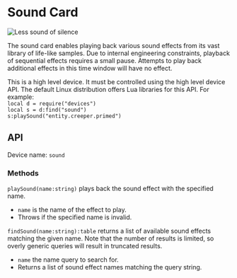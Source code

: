 # Sound Card
![Less sound of silence](item:oc2:sound_card)

The sound card enables playing back various sound effects from its vast library of life-like samples. Due to internal engineering constraints, playback of sequential effects requires a small pause. Attempts to play back additional effects in this time window will have no effect.

This is a high level device. It must be controlled using the high level device API. The default Linux distribution offers Lua libraries for this API. For example:  
`local d = require("devices")`  
`local s = d:find("sound")`  
`s:playSound("entity.creeper.primed")`

## API
Device name: `sound`

### Methods
`playSound(name:string)` plays back the sound effect with the specified name.
- `name` is the name of the effect to play.
- Throws if the specified name is invalid.

`findSound(name:string):table` returns a list of available sound effects matching the given name. Note that the number of results is limited, so overly generic queries will result in truncated results.
- `name` the name query to search for.
- Returns a list of sound effect names matching the query string.